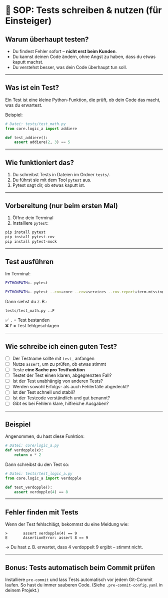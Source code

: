 # 🧪 SOP: Tests schreiben & nutzen (für Einsteiger)

## Warum überhaupt testen?

- Du findest Fehler sofort – **nicht erst beim Kunden**.
- Du kannst deinen Code ändern, ohne Angst zu haben, dass du etwas kaputt machst.
- Du verstehst besser, was dein Code überhaupt tun soll.

---

## Was ist ein Test?

Ein Test ist eine kleine Python-Funktion, die prüft, ob dein Code das macht, was du erwartest.

Beispiel:

```python
# Datei: tests/test_math.py
from core.logic_a import addiere

def test_addiere():
    assert addiere(2, 3) == 5
```

---

## Wie funktioniert das?

1. Du schreibst Tests in Dateien im Ordner `tests/`.
2. Du führst sie mit dem Tool `pytest` aus.
3. Pytest sagt dir, ob etwas kaputt ist.

---

## Vorbereitung (nur beim ersten Mal)

1. Öffne dein Terminal
2. Installiere `pytest`:

```bash
pip install pytest
pip install pytest-cov
pip install pytest-mock
```

---

## Test ausführen

Im Terminal:

```bash
PYTHONPATH=. pytest
```

```bash
PYTHONPATH=. pytest --cov=core --cov=services --cov-report=term-missing
```

Dann siehst du z. B.:

```
tests/test_math.py ..F
```

✅ `.` = Test bestanden  
❌ `F` = Test fehlgeschlagen

---

## Wie schreibe ich einen guten Test?

- [ ] Der Testname sollte mit `test_` anfangen
- [ ] Nutze `assert`, um zu prüfen, ob etwas stimmt
- [ ] Teste **eine Sache pro Testfunktion**
- [ ] Testet der Test einen klaren, abgegrenzten Fall?
- [ ] Ist der Test unabhängig von anderen Tests?
- [ ] Werden sowohl Erfolgs- als auch Fehlerfälle abgedeckt?
- [ ] Ist der Test schnell und stabil?
- [ ] Ist der Testcode verständlich und gut benannt?
- [ ] Gibt es bei Fehlern klare, hilfreiche Ausgaben?

---

## Beispiel

Angenommen, du hast diese Funktion:

```python
# Datei: core/logic_a.py
def verdopple(x):
    return x * 2
```

Dann schreibst du den Test so:

```python
# Datei: tests/test_logic_a.py
from core.logic_a import verdopple

def test_verdopple():
    assert verdopple(4) == 8
```

---

## Fehler finden mit Tests

Wenn der Test fehlschlägt, bekommst du eine Meldung wie:

```
>       assert verdopple(4) == 9
E       AssertionError: assert 8 == 9
```

→ Du hast z. B. erwartet, dass 4 verdoppelt 9 ergibt – stimmt nicht.

---

## Bonus: Tests automatisch beim Commit prüfen

Installiere `pre-commit` und lass Tests automatisch vor jedem Git-Commit laufen. So hast du immer sauberen Code. (Siehe `.pre-commit-config.yaml` in deinem Projekt.)
